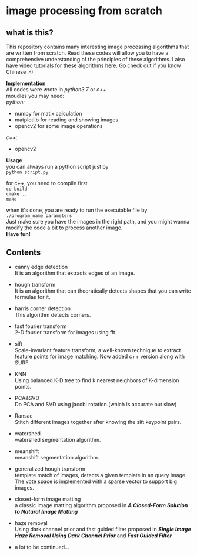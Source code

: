 # image processing from scratch

## what is this?
This repository contains many interesting image processing algorithms that are written from scratch. Read these codes will allow you to have a comprehensive understanding of the principles of these algorithms. I also have video tutorials for these algorithms [here](https://space.bilibili.com/14672002). Go check out if you know Chinese :-)  

<strong>Implementation</strong>  
All codes were wrote in _python3.7_ or _c++_  
moudles you may need:  
_python:_ 
- numpy for matix calculation  
- matplotlib for reading and showing images  
- opencv2 for some image operations  

_c++:_  
- opencv2  

<strong>Usage</strong>  
you can always run a python script just by  
    `python script.py`  

for c++, you need to compile first  
    `cd build`  
    `cmake ..`  
    `make`  

when it's done, you are ready to run the executable file by  
    `./program_name parameters`  
Just make sure you have the images in the right path, and you might wanna modify the code a bit to process another image.  
<strong>Have fun!</strong>  

## Contents
* canny edge detection  
It is an algorithm that extracts edges of an image.  

* hough transform  
It is an algorithm that can theoratically detects shapes that you can write formulas for it.  

* harris corner detection  
This algorithm detects corners.  

* fast fourier transform  
2-D fourier transform for images using fft.  

* sift  
Scale-invariant feature transform, a well-known technique to extract feature points for image matching. Now added c++ version along with SURF.  

* KNN  
Using balanced K-D tree to find k nearest neighbors of K-dimension points.  

* PCA&SVD  
Do PCA and SVD using jacobi rotation.(which is accurate but slow)  

* Ransac  
Stitch different images together after knowing the sift keypoint pairs.  

* watershed  
watershed segmentation algorithm.  

* meanshift  
meanshift segmentation algorithm.  

* generalized hough transform  
template match of images, detects a given template in an query image. The vote space is implemented with a sparse vector to support big images.  

* closed-form image matting  
  a classic image matting algorithm proposed in ***A Closed-Form Solution to Natural Image Matting***  
  
* haze removal  
  Using dark channel prior and fast guided filter proposed in ***Single Image Haze Removal Using Dark Channel Prior*** and ***Fast Guided Filter***
  
* a lot to be continued...

